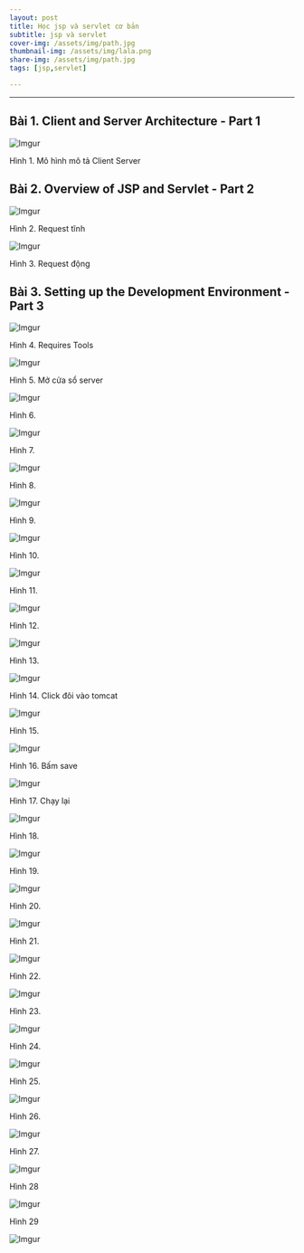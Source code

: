 ```yaml
---
layout: post
title: Học jsp và servlet cơ bản
subtitle: jsp và servlet
cover-img: /assets/img/path.jpg
thumbnail-img: /assets/img/lala.png
share-img: /assets/img/path.jpg
tags: [jsp,servlet]

---
```



<style TYPE="text/css">
code.has-jax {font: inherit; font-size: 100%; background: inherit; border: inherit;}
</style>
<script type="text/x-mathjax-config">
MathJax.Hub.Config({
    tex2jax: {
        inlineMath: [['$','$'], ['\\(','\\)']],
        skipTags: ['script', 'noscript', 'style', 'textarea', 'pre'] // removed 'code' entry
    }
});
MathJax.Hub.Queue(function() {
    var all = MathJax.Hub.getAllJax(), i;
    for(i = 0; i < all.length; i += 1) {
        all[i].SourceElement().parentNode.className += ' has-jax';
    }
});
</script>
<script type="text/javascript" src="https://cdnjs.cloudflare.com/ajax/libs/mathjax/2.7.4/MathJax.js?config=TeX-AMS_HTML-full"></script>

----------------

## Bài 1. Client and Server Architecture - Part 1

![Imgur](https://i.imgur.com/CK1hSQ4.png)

Hình 1. Mô hình mô tả Client Server

## Bài 2. Overview of JSP and Servlet - Part 2

![Imgur](https://i.imgur.com/WqVWvQ3.png)

Hình 2. Request tĩnh 

![Imgur](https://i.imgur.com/AZsEoAD.png)

Hình 3. Request động 

## Bài 3. Setting up the Development Environment - Part 3

![Imgur](https://i.imgur.com/7HG6IUm.png)

Hình 4. Requires Tools

![Imgur](https://i.imgur.com/0zMDVgd.png)

Hình 5. Mở cửa sổ server 

![Imgur](https://i.imgur.com/InVlGJ0.png)

Hình 6.

![Imgur](https://i.imgur.com/AiQESiS.png)

Hình 7.

![Imgur](https://i.imgur.com/BV6DfeZ.png)

Hình 8.

![Imgur](https://i.imgur.com/eHf9IFa.png)

Hình 9. 

![Imgur](https://i.imgur.com/T06MVJd.png)

Hình 10.

![Imgur](https://i.imgur.com/N7QrpR1.png)

Hình 11.

![Imgur](https://i.imgur.com/ibIH6JZ.png)

Hình 12.

![Imgur](https://i.imgur.com/PKn1dT7.png)

Hình 13.

![Imgur](https://i.imgur.com/PIaA263.png)

Hình 14. Click đôi vào tomcat

![Imgur](https://i.imgur.com/kWmfUgF.png)

Hình 15. 

![Imgur](https://i.imgur.com/tiFbY11.png)

Hình 16. Bấm save 

![Imgur](https://i.imgur.com/UpUS6VE.png)

Hình 17. Chạy lại

![Imgur](https://i.imgur.com/xnge0ds.png)

Hình 18.

![Imgur](https://i.imgur.com/h0V6eRd.png)

Hình 19.

![Imgur](https://i.imgur.com/yG86sIR.png)

Hình 20.

![Imgur](https://i.imgur.com/8NpHRzq.png)

Hình 21.

![Imgur](https://i.imgur.com/A0i1PqC.png)

Hình 22.

![Imgur](https://i.imgur.com/siC5kFN.png)

Hình 23.

![Imgur](https://i.imgur.com/JmimQaO.png)

Hình 24.

![Imgur](https://i.imgur.com/zj5pbhE.png)

Hình 25.

![Imgur](https://i.imgur.com/5M795lT.png)

Hình 26.

![Imgur](https://i.imgur.com/JulUGNv.png)

Hình 27.

![Imgur](https://i.imgur.com/y1CkDaP.png)

Hình 28

![Imgur](https://i.imgur.com/Kh17jOh.png)

Hình 29

![Imgur](https://i.imgur.com/JFiK9Fq.png)



